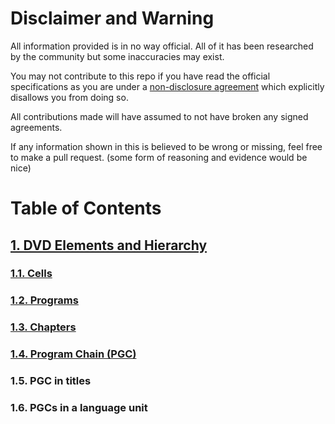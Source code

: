 # Disclaimer and Warning

All information provided is in no way official. All of it has been researched by the community but some inaccuracies may exist.

You may not contribute to this repo if you have read the official specifications as you are under a [non-disclosure agreement](https://wikipedia.org/wiki/Non-disclosure_agreement) which explicitly disallows you from doing so.

All contributions made will have assumed to not have broken any signed agreements.

If any information shown in this is believed to be wrong or missing, feel free to make a pull request. (some form of reasoning and evidence would be nice)

# Table of Contents

## [1. DVD Elements and Hierarchy](DVD%20Elements%20and%20Hierarchy/)

### [1.1. Cells](DVD%20Elements%20and%20Hierarchy/#1-cells-1)

### [1.2. Programs](DVD%20Elements%20and%20Hierarchy/#2-programs-1)

### [1.3. Chapters](DVD%20Elements%20and%20Hierarchy/#3-chapters-1)

### [1.4. Program Chain (PGC)](DVD%20Elements%20and%20Hierarchy/#4-program-chain-pgc-1)

### 1.5. PGC in titles

### 1.6. PGCs in a language unit
